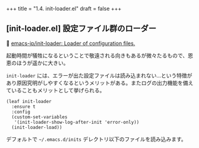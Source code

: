 +++
title = "1.4. init-loader.el"
draft = false
+++

## [init-loader.el] 設定ファイル群のローダー 
🔗 [emacs-jp/init-loader: Loader of configuration files.](https://github.com/emacs-jp/init-loader/) 

起動時間が犠牲になるということで敬遠される向きもあるが微々たるもので、恩恵のほうが遥かに大きい。

`init-loader` には、エラーが出た設定ファイルは読み込まれない...という特徴があり原因究明がしやすくなるというメリットがある。またログの出力機能を備えていることもメリットとして挙げられる。

```elisp
(leaf init-loader
  :ensure t
  :config
  (custom-set-variables
   '(init-loader-show-log-after-init 'error-only))
  (init-loader-load))
```

デフォルトで `~/.emacs.d/inits` デレクトリ以下のファイルを読み込みます。
